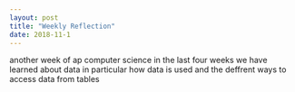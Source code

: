 ```yaml
---
layout: post
title: "Weekly Reflection"
date: 2018-11-1
---
```

another week of ap computer science in the last four weeks we have learned about data in particular how data is used and the deffrent ways to access data from tables 

